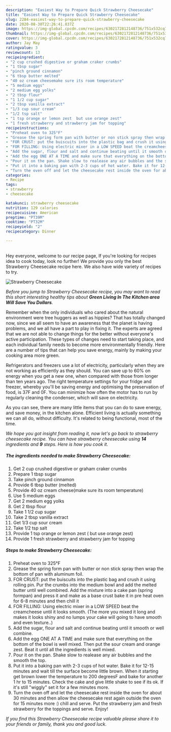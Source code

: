 ```yaml
---
description: "Easiest Way to Prepare Quick Strawberry Cheesecake"
title: "Easiest Way to Prepare Quick Strawberry Cheesecake"
slug: 2284-easiest-way-to-prepare-quick-strawberry-cheesecake
date: 2020-08-30T22:26:41.837Z
image: https://img-global.cpcdn.com/recipes/6302172812148736/751x532cq70/strawberry-cheesecake-recipe-main-photo.jpg
thumbnail: https://img-global.cpcdn.com/recipes/6302172812148736/751x532cq70/strawberry-cheesecake-recipe-main-photo.jpg
cover: https://img-global.cpcdn.com/recipes/6302172812148736/751x532cq70/strawberry-cheesecake-recipe-main-photo.jpg
author: Jay May
ratingvalue: 3
reviewcount: 13
recipeingredient:
- "2 cup crushed digestive or graham craker crumbs"
- "1 tbsp sugar"
- "pinch ground cinnamon"
- "6 tbsp butter melted"
- "40 oz cream cheesemake sure its room temperature"
- "5 medium eggs"
- "2 medium egg yolks"
- "2 tbsp flour"
- "1 1/2 cup sugar"
- "2 tbsp vanilla extract"
- "1/3 cup sour cream"
- "1/2 tsp salt"
- "1 tsp orange or lemon zest  but use orange zest"
- "1 fresh strawberry and strawberry jam for topping"
recipeinstructions:
- "Preheat oven to 325°F"
- "Grease the spring form pan with butter or non stick spray then wrap the bottom of pan with aluminum foil."
- "FOR CRUST: put the buiscuits into the plastic bag and crush it using rolling pin. Pur the crumbs into the medium bowl and add the melted butter until well combined. Add the mixture into a cake pan (spring formpan) and press it and make as a base crust bake it in pre heat oven for 6-8 minutes and then chill it"
- "FOR FILLING: Using electric mixer in a LOW SPEED beat the creamcheese until it looks smooth. (The more you mixed it long and makes it looks shiny and no lumps your cake will going to have smooth and even texture..)"
- "Add the sugar, flour and salt and continue beating until it smooth or well combine."
- "Add the egg ONE AT A TIME and make sure that everything on the bottom of the bowl is well mixed. Then put the sour cream and orange zest. Beat it until all the ingredients is well mixed."
- "Pour it on the pan. Shake slow to realease any air bubbles and the smooth the top."
- "Put it into a baking pan with 2-3 cups of hot water. Bake it for 12-15 minutes and wait till the surface become little brown. When it starting get brown lower the temperature to 200 degreesF and bake for another 1 hr to 15 minutes. Check the cake and give little shake to see if its ok. If it&#39;s still &#34;wiggly&#34; set it for a few minutes more."
- "Turn the oven off and let the cheesecake rest inside the oven for about 30 minutes and then allow the cheesecake rest again outside the oven for 15 minutes more :) chill and serve. Put the strawberry jam and fresh strawberry for the toppings and serve. Enjoy!"
categories:
- Recipe
tags:
- strawberry
- cheesecake

katakunci: strawberry cheesecake 
nutrition: 129 calories
recipecuisine: American
preptime: "PT39M"
cooktime: "PT32M"
recipeyield: "2"
recipecategory: Dinner

---
```

<br>
Hey everyone, welcome to our recipe page, If you're looking for recipes idea to cook today, look no further! We provide you only the best Strawberry Cheesecake recipe here. We also have wide variety of recipes to try.
<br>


![Strawberry Cheesecake](https://img-global.cpcdn.com/recipes/6302172812148736/751x532cq70/strawberry-cheesecake-recipe-main-photo.jpg)

<i>Before you jump to Strawberry Cheesecake recipe, you may want to read this short interesting healthy tips about 
<strong>Green Living In The Kitchen area Will Save You Dollars</strong>.</i>
</br>

Remember when the only individuals who cared about the natural environment were tree huggers as well as hippies? That has totally changed now, since we all seem to have an awareness that the planet is having problems, and we all have a part to play in fixing it. The experts are agreed that we are not able to change things for the better without everyone's active participation. These types of changes need to start taking place, and each individual family needs to become more environmentally friendly. Here are a number of tips that can help you save energy, mainly by making your cooking area more green.

Refrigerators and freezers use a lot of electricity, particularly when they are not working as efficiently as they should. You can save up to 60% on energy when you get a new one, when compared with those from longer than ten years ago. The right temperature settings for your fridge and freezer, whereby you'll be saving energy and optimising the preservation of food, is 37F and 0F. You can minimize how often the motor has to run by regularly cleaning the condenser, which will save on electricity.

As you can see, there are many little items that you can do to save energy, and save money, in the kitchen alone. Efficient living is actually something we can all do, without difficulty. It's related to being functional, most of the time.


<i>We hope you got insight from reading it, now let's go back to strawberry cheesecake recipe. You can have strawberry cheesecake using <strong>14</strong> ingredients and <strong>9</strong> steps. Here is how you cook it.
</i>

##### The ingredients needed to make Strawberry Cheesecake:

1. Get 2 cup crushed digestive or graham craker crumbs
1. Prepare 1 tbsp sugar
1. Take pinch ground cinnamon
1. Provide 6 tbsp butter (melted)
1. Provide 40 oz cream cheese(make sure its room temperature)
1. Use 5 medium eggs
1. Get 2 medium egg yolks
1. Get 2 tbsp flour
1. Take 1 1/2 cup sugar
1. Take 2 tbsp vanilla extract
1. Get 1/3 cup sour cream
1. Take 1/2 tsp salt
1. Provide 1 tsp orange or lemon zest ( but use orange zest)
1. Provide 1 fresh strawberry and strawberry jam for topping


##### Steps to make Strawberry Cheesecake:

1. Preheat oven to 325°F
1. Grease the spring form pan with butter or non stick spray then wrap the bottom of pan with aluminum foil.
1. FOR CRUST: put the buiscuits into the plastic bag and crush it using rolling pin. Pur the crumbs into the medium bowl and add the melted butter until well combined. Add the mixture into a cake pan (spring formpan) and press it and make as a base crust bake it in pre heat oven for 6-8 minutes and then chill it
1. FOR FILLING: Using electric mixer in a LOW SPEED beat the creamcheese until it looks smooth. (The more you mixed it long and makes it looks shiny and no lumps your cake will going to have smooth and even texture..)
1. Add the sugar, flour and salt and continue beating until it smooth or well combine.
1. Add the egg ONE AT A TIME and make sure that everything on the bottom of the bowl is well mixed. Then put the sour cream and orange zest. Beat it until all the ingredients is well mixed.
1. Pour it on the pan. Shake slow to realease any air bubbles and the smooth the top.
1. Put it into a baking pan with 2-3 cups of hot water. Bake it for 12-15 minutes and wait till the surface become little brown. When it starting get brown lower the temperature to 200 degreesF and bake for another 1 hr to 15 minutes. Check the cake and give little shake to see if its ok. If it&#39;s still &#34;wiggly&#34; set it for a few minutes more.
1. Turn the oven off and let the cheesecake rest inside the oven for about 30 minutes and then allow the cheesecake rest again outside the oven for 15 minutes more :) chill and serve. Put the strawberry jam and fresh strawberry for the toppings and serve. Enjoy!


<i>If you find this Strawberry Cheesecake recipe valuable please share it to your friends or family, thank you and good luck.</i>
